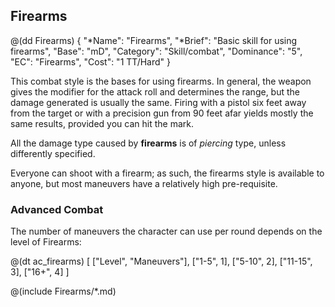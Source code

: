 ## Firearms

@(dd Firearms)
{ 
  "*Name": "Firearms",
  "*Brief": "Basic skill for using firearms",
  "Base": "mD",
  "Category": "Skill/combat",
  "Dominance": "5",
  "EC": "Firearms",
  "Cost": "1 TT/Hard"
}

This combat style is the bases for using firearms. In general, the weapon gives
the modifier for the attack roll and determines the range, but the damage
generated is usually the same. Firing with a pistol six feet away from the
target or with a precision gun from 90 feet afar yields mostly the same results,
provided you can hit the mark.

All the damage type caused by **firearms** is of _piercing_ type, unless differently
specified.

Everyone can shoot with a firearm; as such, the firearms style is available to
anyone, but most maneuvers have a relatively high pre-requisite.

### Advanced Combat

The number of maneuvers the character can use per round depends on the level of
Firearms:

@(dt ac_firearms)
[
   ["Level", "Maneuvers"],
   ["1-5", 1],
   ["5-10", 2],
   ["11-15", 3],
   ["16+", 4]
]

@(include Firearms/*.md)

